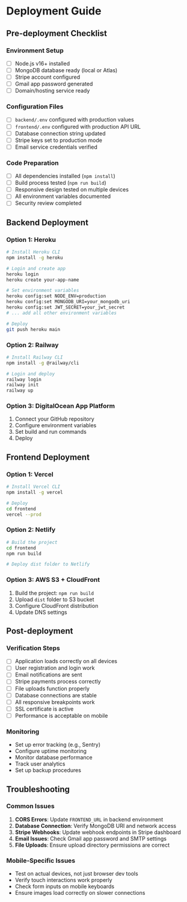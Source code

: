 # Deployment Guide

## Pre-deployment Checklist

### Environment Setup
- [ ] Node.js v16+ installed
- [ ] MongoDB database ready (local or Atlas)
- [ ] Stripe account configured
- [ ] Gmail app password generated
- [ ] Domain/hosting service ready

### Configuration Files
- [ ] `backend/.env` configured with production values
- [ ] `frontend/.env` configured with production API URL
- [ ] Database connection string updated
- [ ] Stripe keys set to production mode
- [ ] Email service credentials verified

### Code Preparation
- [ ] All dependencies installed (`npm install`)
- [ ] Build process tested (`npm run build`)
- [ ] Responsive design tested on multiple devices
- [ ] All environment variables documented
- [ ] Security review completed

## Backend Deployment

### Option 1: Heroku
```bash
# Install Heroku CLI
npm install -g heroku

# Login and create app
heroku login
heroku create your-app-name

# Set environment variables
heroku config:set NODE_ENV=production
heroku config:set MONGODB_URI=your_mongodb_uri
heroku config:set JWT_SECRET=your_jwt_secret
# ... add all other environment variables

# Deploy
git push heroku main
```

### Option 2: Railway
```bash
# Install Railway CLI
npm install -g @railway/cli

# Login and deploy
railway login
railway init
railway up
```

### Option 3: DigitalOcean App Platform
1. Connect your GitHub repository
2. Configure environment variables
3. Set build and run commands
4. Deploy

## Frontend Deployment

### Option 1: Vercel
```bash
# Install Vercel CLI
npm install -g vercel

# Deploy
cd frontend
vercel --prod
```

### Option 2: Netlify
```bash
# Build the project
cd frontend
npm run build

# Deploy dist folder to Netlify
```

### Option 3: AWS S3 + CloudFront
1. Build the project: `npm run build`
2. Upload `dist` folder to S3 bucket
3. Configure CloudFront distribution
4. Update DNS settings

## Post-deployment

### Verification Steps
- [ ] Application loads correctly on all devices
- [ ] User registration and login work
- [ ] Email notifications are sent
- [ ] Stripe payments process correctly
- [ ] File uploads function properly
- [ ] Database connections are stable
- [ ] All responsive breakpoints work
- [ ] SSL certificate is active
- [ ] Performance is acceptable on mobile

### Monitoring
- Set up error tracking (e.g., Sentry)
- Configure uptime monitoring
- Monitor database performance
- Track user analytics
- Set up backup procedures

## Troubleshooting

### Common Issues
1. **CORS Errors**: Update `FRONTEND_URL` in backend environment
2. **Database Connection**: Verify MongoDB URI and network access
3. **Stripe Webhooks**: Update webhook endpoints in Stripe dashboard
4. **Email Issues**: Check Gmail app password and SMTP settings
5. **File Uploads**: Ensure upload directory permissions are correct

### Mobile-Specific Issues
- Test on actual devices, not just browser dev tools
- Verify touch interactions work properly
- Check form inputs on mobile keyboards
- Ensure images load correctly on slower connections